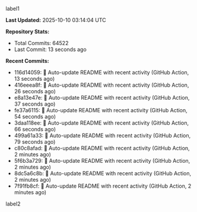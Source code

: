 
label1 
<!-- ACTIVITY_START -->
**Last Updated:** 2025-10-10 03:14:04 UTC

**Repository Stats:**
- Total Commits: 64522
- Last Commit: 13 seconds ago

**Recent Commits:**
- 116d14059: 🤖 Auto-update README with recent activity (GitHub Action, 13 seconds ago)
- 416eeea8f: 🤖 Auto-update README with recent activity (GitHub Action, 26 seconds ago)
- e8a13e47e: 🤖 Auto-update README with recent activity (GitHub Action, 37 seconds ago)
- fe37a6115: 🤖 Auto-update README with recent activity (GitHub Action, 54 seconds ago)
- 3daa118ee: 🤖 Auto-update README with recent activity (GitHub Action, 66 seconds ago)
- 499a61a33: 🤖 Auto-update README with recent activity (GitHub Action, 79 seconds ago)
- c80c8afad: 🤖 Auto-update README with recent activity (GitHub Action, 2 minutes ago)
- 5f6b3a729: 🤖 Auto-update README with recent activity (GitHub Action, 2 minutes ago)
- 8dc5a6c8b: 🤖 Auto-update README with recent activity (GitHub Action, 2 minutes ago)
- 7f91fb8cf: 🤖 Auto-update README with recent activity (GitHub Action, 2 minutes ago)
<!-- ACTIVITY_END -->

label2

